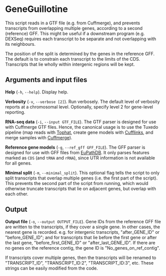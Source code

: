 GeneGuillotine
==============
This script reads in a GTF file (e.g. from Cuffmerge), and prevents transcripts
from overlapping multiple genes, according to a second (reference) GFF. This
might be useful if a downstream program (e.g. DEXSeq) requires each transcript
to be separate and not overlapping with its neighbours.

The position of the split is determined by the genes in the reference GFF. The
default is to constrain each transcript to the limits of the CDS. Transcripts
that lie wholly within intergenic regions will be kept.

Arguments and input files
-------------------------
**Help** (`-h`, `--help`). Display help.

**Verbosity** (`-v`, `--verbose [2]`). Run verbosely. The default level of verbosity
reports at a chromosomal level. Optionally, specify level 2 for gene-level
reporting.

**RNA-seq data** (`-i`, `--input GTF_FILE`). The GTF parser is designed for use with
Cuffmerge GTF files. Hence, the canonical usage is to use the Tuxedo pipeline
(map reads with [Tophat](http://tophat.cbcb.umd.edu/), create gene models with
[Cufflinks](http://cufflinks.cbcb.umd.edu/), and merge samples with
[Cuffmerge](http://cufflinks.cbcb.umd.edu/)).

**Reference gene models** (`-g`, `--ref_gff GFF_FILE`). The GFF parser is designed
for use with GFF files from [EuPathDB](http://eupathdb.org). It only parses
features marked as `CDS` (and `tRNA` and `rRNA`), since UTR information is not
available for all genes.

**Minimal split** (`-m`, `--minimal_split`). This optional flag tells the script to
only split transcripts that overlap multiple genes (i.e. the first part of the
script). This prevents the second part of the script from running, which would
otherwise truncate transcripts that lie on adjacent genes, but overlap with each
other.

Output
------
**Output file** (`-o`, `--output OUTPUT_FILE`). Gene IDs from the reference GFF file
are written to the transcripts, if they cover a single gene. In other cases, the
nearest gene is recorded. e.g. for intergenic transcripts, "after_GENE_ID" or
"before_GENE_ID"; and for transcripts that lie before the first gene or after
the last gene, "before_first_GENE_ID" or "after_last_GENE_ID". If there are no
genes on the reference contig, the gene ID is "No_genes_on_ref_contig".

If transcripts cover multiple genes, then the transcripts will be renamed to
"TRANSCRIPT_ID", "TRANSCRIPT_ID:2", "TRANSCRIPT_ID:3", etc. These strings can be
easily modified from the code.
